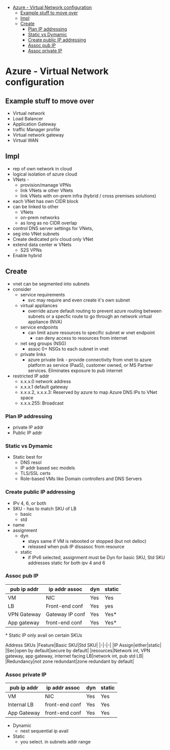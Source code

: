 - [Azure - Virtual Network configuration](#azure---virtual-network-configuration)
  - [Example stuff to move over](#example-stuff-to-move-over)
  - [Impl](#impl)
  - [Create](#create)
    - [Plan IP addressing](#plan-ip-addressing)
    - [Static vs Dymamic](#static-vs-dymamic)
    - [Create public IP addressing](#create-public-ip-addressing)
    - [Assoc pub IP](#assoc-pub-ip)
    - [Assoc private IP](#assoc-private-ip)
# Azure - Virtual Network configuration

## Example stuff to move over
* Virtual network
* Load Balancer
* Application Gateway
* traffic Manager profile
* Virtual network gateway
* Virtual WAN

## Impl
* rep of own network in cloud
* logical isolation of azure cloud 
* VNets - 
  * provision/manage VPNs
  * link VNets w other VNets
  * link VNets with on-prem infra (hybrid / cross premises solutions)
* each VNet has own CIDR block
* can be linked to other 
    * VNets
    * on-prem networks
  * as long as no CIDR overlap
* control DNS server settings for VNets,
* seg into VNet subnets
* Create dedicated priv cloud only VNet
* extend data center w VNets
  * S2S VPNs
* Enable hybrid 

## Create
* vnet can be segmented into subnets
* consider
  * service requirements    
    * svc may require and even create it's own subnet
  * virtual appliances
    * override azure default routing to prevent azure routing between subnets or a specfic route to go through an network virtual appliance (NVA)
  * service endpoints
    * can limit azure resources to specific subnet w vnet endpoint
      * can deny access to resources from internet
  * net seg groups (NSG)
    * assoc 0+ NSGs to each subnet in vnet
  * private links
    * azure private link - provide connectivity from vnet to azure platform as service (PaaS), customer owned, or MS Partner services.  Eliminates exposure to pub internet
* restricted IP addr
  * x.x.x.0 network address
  * x.x.x.1 default gateway
  * x.x.x.2, x.x.x.3: Reserved by azure to map Azure DNS IPs to VNet space
  * x.x.x.255: Broadcast

### Plan IP addressing
* private IP addr
* Public IP addr

### Static vs Dymamic
* Static best for
  * DNS resol
  * IP addr based sec models
  * TLS/SSL certs
  * Role-based VMs like Domain controllers and DNS Servers

### Create public IP addressing
* IPv 4, 6, or both
* SKU - has to match SKU of LB 
  * basic
  * std
* name
* assignment
  * dyn
    * stays same if VM is rebooted or stopped (but not delloc)
    * released when pub IP dissasoc from resource
  * static
    * if IPv6 selected, assignment must be Dyn for basic SKU, Std SKU addresses static for both ipv 4 and 6

### Assoc pub IP
|pub ip addr|ip addr assoc|dyn|static|
|-|-|-|-|
|VM|NIC|Yes|Yes|
|LB|Front-end conf|Yes|yes|
|VPN Gateway|Gateway IP conf|Yes|Yes*|
|App gateway|front-end conf|Yes|Yes*|
\* Static IP only avail on certain SKUs

Address SKUs
|Feature|Basic SKU|Std SKU|
|-|-|-|
|IP Assign|either|static|
|Sec|open by default|secure by default|
|resources|Network int, VPN gateway, app gateway, internet facing LB|network int, pub std LB|
|Redundancy|not zone redundant|zone redundant by default|

### Assoc private IP
|pub ip addr|ip addr assoc|dyn|static|
|-|-|-|-|
|VM|NIC|Yes|Yes|
|Internal LB|front-end conf|Yes|Yes|
|App Gateway|front-end conf|Yes|Yes|

* Dynamic
  * next sequential ip avail
* Static
  * you select. in subnets addr range

